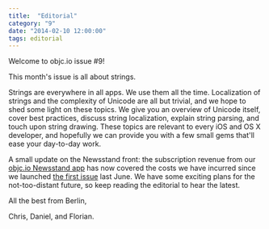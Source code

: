 ```yaml
---
title:  "Editorial"
category: "9"
date: "2014-02-10 12:00:00"
tags: editorial
---
```


Welcome to objc.io issue #9!

This month's issue is all about strings. 

Strings are everywhere in all apps. We use them all the time. Localization of strings and the complexity of Unicode are all but trivial, and we hope to shed some light on these topics. We give you an overview of Unicode itself, cover best practices, discuss string localization, explain string parsing, and touch upon string drawing. These topics are relevant to every iOS and OS X developer, and hopefully we can provide you with a few small gems that'll ease your day-to-day work.

A small update on the Newsstand front: the subscription revenue from our [objc.io Newsstand app](https://itunes.apple.com/de/app/objc.io/id683718429) has now covered the costs we have incurred since we launched [the first issue](/issues/1-view-controllers) last June. We have some exciting plans for the not-too-distant future, so keep reading the editorial to hear the latest.

All the best from Berlin,

Chris, Daniel, and Florian.
